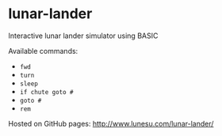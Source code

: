 # lunar-lander
Interactive lunar lander simulator using BASIC

Available commands:

* `fwd`
* `turn`
* `sleep`
* `if chute goto #`
* `goto #`
* `rem`

Hosted on GitHub pages: http://www.lunesu.com/lunar-lander/
